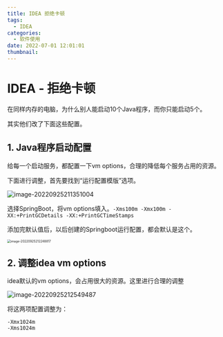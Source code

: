 ```yaml
---
title: IDEA 拒绝卡顿
tags:
  - IDEA
categories:
  - 软件使用
date: 2022-07-01 12:01:01
thumbnail:
---
```


# IDEA - 拒绝卡顿

在同样内存的电脑，为什么别人能启动10个Java程序，而你只能启动5个。

其实他们改了下面这些配置。

## 1. Java程序启动配置

给每一个启动服务，都配置一下vm options，合理的降低每个服务占用的资源。

下面进行调整，首先要找到“运行配置模版”选项。

![image-20220925211351004](https://file.pandacode.cn/blog/202209252113044.png)

选择SpringBoot，将vm options填入。`-Xms100m -Xmx100m -XX:+PrintGCDetails -XX:+PrintGCTimeStamps`

添加完默认值后，以后创建的Springboot运行配置，都会默认是这个。

<img src="https://file.pandacode.cn/blog/202209252122856.png" alt="image-20220925212248817" style="zoom:50%;" /> 

## 2. 调整idea vm options

idea默认的vm options，会占用很大的资源。这里进行合理的调整

![image-20220925212549487](https://file.pandacode.cn/blog/202209252125550.png)

将这两项配置调整为：

```vmoptions
-Xmx1024m
-Xms1024m
```

